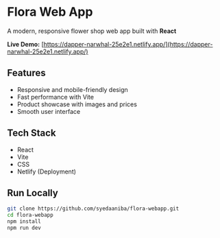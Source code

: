 # Flora Web App 
A modern, responsive flower shop web app built with **React** 

**Live Demo:** [https://dapper-narwhal-25e2e1.netlify.app/](https://dapper-narwhal-25e2e1.netlify.app/)

## Features
- Responsive and mobile-friendly design
- Fast performance with Vite
- Product showcase with images and prices
- Smooth user interface

## Tech Stack
- React
- Vite
- CSS
- Netlify (Deployment)

## Run Locally
```bash
git clone https://github.com/syedaaniba/flora-webapp.git
cd flora-webapp
npm install
npm run dev
